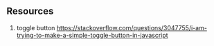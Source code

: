 ## Resources
1. toggle button https://stackoverflow.com/questions/3047755/i-am-trying-to-make-a-simple-toggle-button-in-javascript